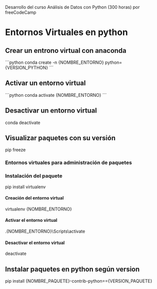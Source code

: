 Desarrollo del curso Análisis de Datos con Python (300 horas) por freeCodeCamp


# Entornos Virtuales en python

## Crear un entrono virtual con anaconda
´´´python
conda create -n {NOMBRE_ENTORNO} python={VERSION_PYTHON}
´´´

## Activar un entorno virtual
´´´python
conda activate {NOMBRE_ENTORNO}
´´´

## Desactivar un entorno virtual
conda deactivate

## Visualizar paquetes con su versión
pip freeze

### Entornos virtuales para administración de paquetes
### Instalación del paquete
pip install virtualenv

#### Creación del entorno virtual
virtualenv {NOMBRE_ENTORNO}

#### Activar el entorno virtual
.\{NOMBRE_ENTORNO}\Scripts\activate

#### Desactivar el entorno virtual
deactivate

## Instalar paquetes en python según version
pip install {NOMBRE_PAQUETE}-contrib-python=={VERSION_PAQUETE}
